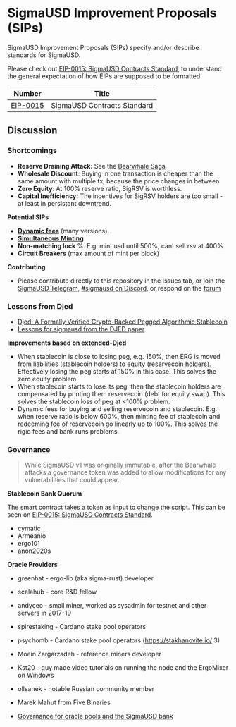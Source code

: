 # SigmaUSD Improvement Proposals (SIPs)

SigmaUSD Improvement Proposals (SIPs) specify and/or describe standards for SigmaUSD. 

Please check out [EIP-0015: SigmaUSD Contracts Standard](https://github.com/ergoplatform/eips/blob/master/eip-0015.md), to understand the general expectation of how EIPs are supposed to be formatted.


| Number | Title |
| ---  | ---  |
| [EIP-0015](https://github.com/ergoplatform/eips/blob/master/eip-0015.md) | SigmaUSD Contracts Standard |


## Discussion

### Shortcomings

- **Reserve Draining Attack:** See the [Bearwhale Saga](https://ergoplatform.org/en/blog/2021-05-13-bearwhale-saga/)
- **Wholesale Discount**: Buying in one transaction is cheaper than the same amount with multiple tx, because the price changes in between
- **Zero Equity**: At 100% reserve ratio, SigRSV is worthless.
- **Capital Inefficiency:** The incentives for SigRSV holders are too small - at least in persistant downtrend. 

**Potential SIPs**

- [**Dynamic fees**](https://github.com/ergoplatform/sips/issues/2) (many versions).
- [**Simultaneous Minting**](https://github.com/ergoplatform/sips/issues/1)
- **Non-matching lock** %. E.g. mint usd until 500%, cant sell rsv at 400%.
- **Circuit Breakers** (max amount of mint per block)

**Contributing**

- Please contribute directly to this repository in the Issues tab, or join the [SigmaUSD Telegram](https://t.me/SigmaUSD), [#sigmausd on Discord](https://discord.gg/GkpppkfHAV), or respond on the [forum](https://www.ergoforum.org/t/lessons-for-sigmausd-from-the-djed-paper/2345)



### Lessons from Djed 

- [Djed: A Formally Verified Crypto-Backed Pegged Algorithmic Stablecoin](https://iohk.io/en/research/library/papers/djeda-formally-verified-crypto-backed-pegged-algorithmic-stablecoin/)
- [Lessons for sigmausd from the DJED paper](https://www.ergoforum.org/t/lessons-for-sigmausd-from-the-djed-paper/2345)

**Improvements based on extended-Djed**

- When stablecoin is close to losing peg, e.g. 150%, then ERG is moved from liabilities (stablecoin holders) to equity (reservecoin holders). Effectively losing the peg starts at 150% in this case. This solves the zero equity problem.
- When stablecoin starts to lose its peg, then the stablecoin holders are compensated by printing them reservecoin (debt for equity swap). This solves the stablecoin loss of peg at <100% problem.
- Dynamic fees for buying and selling reservecoin and stablecoin. E.g. when reserve ratio is below 600%, then minting fee of stablecoin and redeeming fee of reservecoin go linearly up to 100%. This solves the rigid fees and bank runs problems.

### Governance 

> While SigmaUSD v1 was originally immutable, after the Bearwhale attacks a governance token was added to allow modifications for any vulnerabilities that could appear.

**Stablecoin Bank Quorum**

The smart contract takes a token as input to change the script. This can be seen on [EIP-0015: SigmaUSD Contracts Standard](https://github.com/ergoplatform/eips/blob/master/eip-0015.md).

- cymatic
- Armeanio
- ergo101
- anon2020s

**Oracle Providers**

- greenhat - ergo-lib (aka sigma-rust) developer
- scalahub - core R&D fellow
- andyceo - small miner, worked as sysadmin for testnet and other servers in 2017-19
- spirestaking - Cardano stake pool operators
- psychomb - Cardano stake pool operators (https://stakhanovite.io/ 3)
- Moein Zargarzadeh - reference miners developer
- Kst20 - guy made video tutorials on running the node and the ErgoMixer on Windows
- ollsanek - notable Russian community member
- Marek Mahut from Five Binaries



- [Governance for oracle pools and the SigmaUSD bank](https://www.ergoforum.org/t/governance-for-oracle-pools-and-the-sigmausd-bank/786)



